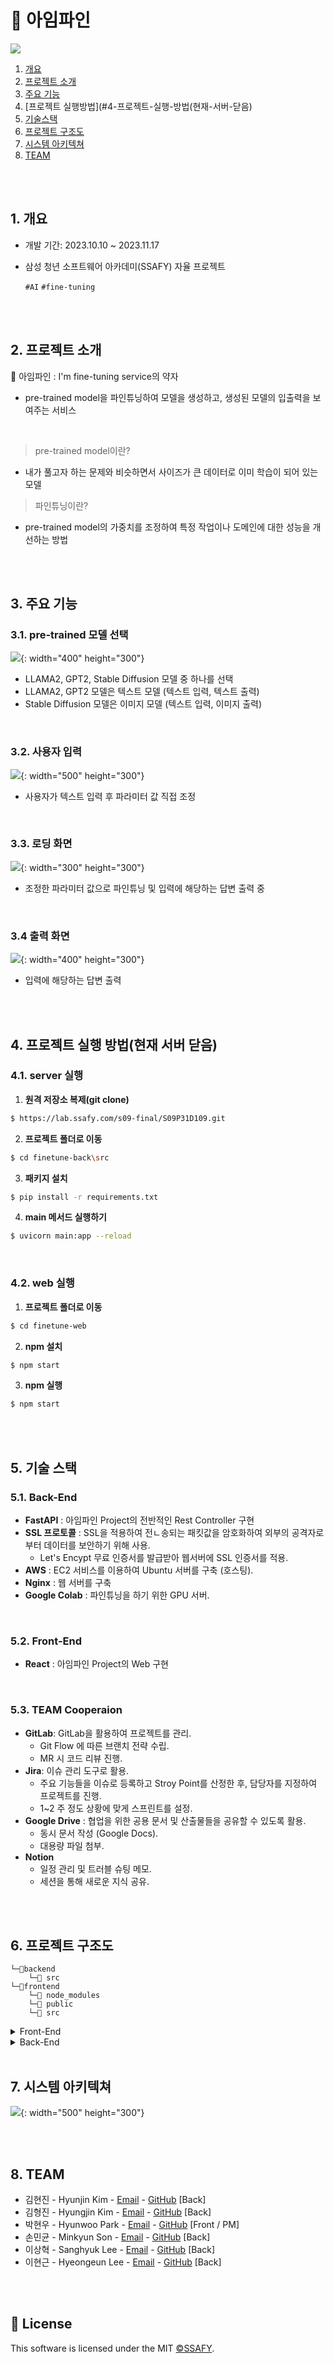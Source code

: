 # 🧳 아임파인

![](README/2023-11-14-16-21-03-image.png)

1. [개요](#1-개요)
2. [프로젝트 소개](#2-프로젝트-소개)
3. [주요 기능](#3-주요-기능)
4. [프로젝트 실행방법](#4-프로젝트-실행-방법(현재-서버-닫음)
5. [기술스택](#5-기술-스택)
6. [프로젝트 구조도](#6-프로젝트-구조도)
7. [시스템 아키텍쳐](#7-시스템-아키텍쳐)
8. [TEAM](#8-team)

<br>
<br>

## 1. 개요

- 개발 기간: 2023.10.10 ~ 2023.11.17

- 삼성 청년 소프트웨어 아카데미(SSAFY) 자율 프로젝트
  
  `#AI` `#fine-tuning`

<br>
<br>

## 2. 프로젝트 소개

🌊 아임파인 : I'm fine-tuning service의 약자

- pre-trained model을 파인튜닝하여 모델을 생성하고, 생성된 모델의 입출력을 보여주는 서비스

<br>

> pre-trained model이란?

- 내가 풀고자 하는 문제와 비슷하면서 사이즈가 큰 데이터로 이미 학습이 되어 있는 모델

> 파인튜닝이란?

- pre-trained model의 가중치를 조정하여 특정 작업이나 도메인에 대한 성능을 개선하는 방법

<br>
<br>

## 3. 주요 기능

### 3.1. pre-trained 모델 선택

![](README/choose_pretrained_model.png){: width="400" height="300"}

- LLAMA2, GPT2, Stable Diffusion 모델 중 하나를 선택
- LLAMA2, GPT2 모델은 텍스트 모델 (텍스트 입력, 텍스트 출력)
- Stable Diffusion 모델은 이미지 모델 (텍스트 입력, 이미지 출력)

<br>

### 3.2. 사용자 입력

![](README/parameter.png){: width="500" height="300"}

- 사용자가 텍스트 입력 후 파라미터 값 직접 조정

<br>

### 3.3. 로딩 화면

![](README/connecting.png){: width="300" height="300"}

- 조정한 파라미터 값으로 파인튜닝 및 입력에 해당하는 답변 출력 중

<br>

### 3.4 출력 화면

![](README/result.png){: width="400" height="300"}

- 입력에 해당하는 답변 출력

<br>
<br>

## 4. 프로젝트 실행 방법(현재 서버 닫음)

### 4.1. server 실행

1. **원격 저장소 복제(git clone)**

```bash
$ https://lab.ssafy.com/s09-final/S09P31D109.git
```

2. **프로젝트 폴더로 이동**

```bash
$ cd finetune-back\src
```

3. **패키지 설치**

```bash
$ pip install -r requirements.txt
```

4. **main 메서드 실행하기**

```bash
$ uvicorn main:app --reload
```

<br>

### 4.2. web 실행

1. **프로젝트 폴더로 이동**

```bash
$ cd finetune-web
```

2. **npm 설치**

```bash
$ npm start
```

3. **npm 실행**

```bash
$ npm start
```

<br>
<br>

## 5. 기술 스택

### 5.1. Back-End

- **FastAPI**  : 아임파인 Project의 전반적인 Rest Controller 구현
- **SSL 프로토콜** : SSL을 적용하여 전ㄴ송되는 패킷값을 암호화하여 외부의 공격자로부터 데이터를 보안하기 위해 사용.
  - Let's Encypt 무료 인증서를 발급받아 웹서버에 SSL 인증서를 적용.
- **AWS** : EC2 서비스를 이용하여 Ubuntu 서버를 구축 (호스팅).
- **Nginx** : 웹 서버를 구축
- **Google Colab** : 파인튜닝을 하기 위한 GPU 서버.

<br>

### 5.2. Front-End

- **React** : 아임파인 Project의 Web 구현

<br>

### 5.3. TEAM Cooperaion

- **GitLab**: GitLab을 활용하여 프로젝트를 관리.
  - Git Flow 에 따른 브랜치 전략 수립.
  - MR 시 코드 리뷰 진행.
- **Jira**: 이슈 관리 도구로 활용.
  - 주요 기능들을 이슈로 등록하고 Stroy Point를 산정한 후, 담당자를 지정하여 프로젝트를 진행.
  - 1~2 주 정도 상황에 맞게 스프린트를 설정.
- **Google Drive** : 협업을 위한 공용 문서 및 산출물들을 공유할 수 있도록 활용.
  - 동시 문서 작성 (Google Docs).
  - 대용량 파일 첨부.
- **Notion** 
  - 일정 관리 및 트러블 슈팅 메모.
  - 세션을 통해 새로운 지식 공유.

<br>
<br>

## 6. 프로젝트 구조도

```
└─📂backend
    └─📁 src
└─📂frontend
    └─📁 node_modules
    └─📁 public
    └─📁 src
```

<details>
<summary>Front-End</summary>
<div markdown="1">

```
─fonts
```

</div>
</details>

<details>
<summary>Back-End</summary>
<div markdown="1">

```
└─src
    ├─static
    └─templates
```

</div>
</details>

<br>

## 7. 시스템 아키텍쳐

![](README/architecture.png){: width="500" height="300"}

<br>
<br>

## 8. TEAM

* 김현진 - Hyunjin Kim - [Email](gudwls9966@gmail.com) - [GitHub](https://github.com/OneDayOneAlgorithm) [Back]
* 김형진 - Hyungjin Kim - [Email](gudwls9966@gmail.com) - [GitHub](https://github.com/OneDayOneAlgorithm) [Back]
* 박현우 - Hyunwoo Park - [Email](gudwls9966@gmail.com) - [GitHub](https://github.com/OneDayOneAlgorithm) [Front / PM]
* 손민균 - Minkyun Son - [Email](gudwls9966@gmail.com) - [GitHub](https://github.com/OneDayOneAlgorithm) [Back]
* 이상혁 - Sanghyuk Lee - [Email](gudwls9966@gmail.com) - [GitHub](https://github.com/OneDayOneAlgorithm) [Back]
* 이현근 - Hyeongeun Lee - [Email](gudwls9966@gmail.com) - [GitHub](https://github.com/OneDayOneAlgorithm) [Back]

<br>
<br>

## 📒 License

<p>
This software is licensed under the MIT <a href="https://www.ssafy.com/ksp/jsp/swp/swpMain.jsp" _blank="new">©SSAFY</a>.
</p>
